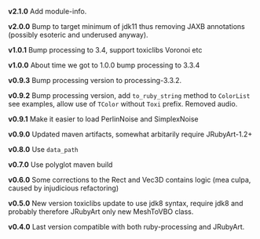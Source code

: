 **v2.1.0** Add module-info.

**v2.0.0** Bump to target minimum of jdk11 thus removing JAXB annotations (possibly esoteric and underused anyway).

**v1.0.1** Bump processing to 3.4, support toxiclibs Voronoi etc

**v1.0.0** About time we got to 1.0.0 bump processing to 3.3.4

**v0.9.3** Bump processing version to processing-3.3.2.

**v0.9.2** Bump processing version, add `to_ruby_string` method to `ColorList` see examples, allow use of `TColor` without `Toxi` prefix. Removed audio.

**v0.9.1** Make it easier to load PerlinNoise and SimplexNoise

**v0.9.0** Updated maven artifacts, somewhat arbitarily require JRubyArt-1.2+

**v0.8.0** Use `data_path`

**v0.7.0** Use polyglot maven build

**v0.6.0** Some corrections to the Rect and Vec3D contains logic (mea culpa, caused by injudicious refactoring)

**v0.5.0** New version toxiclibs update to use jdk8 syntax, require jdk8 and probably therefore JRubyArt only new MeshToVBO class.

**v0.4.0** Last version compatible with both ruby-processing and JRubyArt.
